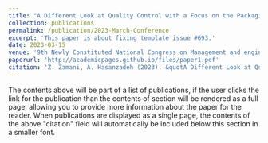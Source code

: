 ```yaml
---
title: "A Different Look at Quality Control with a Focus on the Packaging Industry"
collection: publications
permalink: /publication/2023-March-Conference
excerpt: 'This paper is about fixing template issue #693.'
date: 2023-03-15
venue: '9th Newly Constituted National Congress on Management and engineering industries Emphasizing Competence and Intelligence of Competition'
paperurl: 'http://academicpages.github.io/files/paper1.pdf'
citation: 'Z. Zamani, A. Hasanzadeh (2023). &quotA Different Look at Quality Control with a Focus on the Packaging Industry;&quot; <i>9th Newly Constituted National Congress on Management and engineering industries Emphasizing Competence and Intelligence of Competition</i>.'
---
```


The contents above will be part of a list of publications, if the user clicks the link for the publication than the contents of section will be rendered as a full page, allowing you to provide more information about the paper for the reader. When publications are displayed as a single page, the contents of the above "citation" field will automatically be included below this section in a smaller font.

